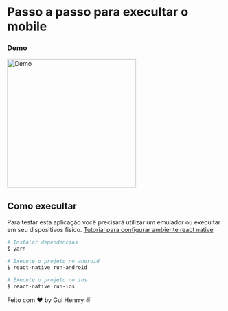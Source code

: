 # Passo a passo para execultar o mobile 


### Demo

<img alt="Demo" src="https://github.com/Guihenrry/fastfeet/blob/master/mobile/demo.gif" width="300px" >


## Como execultar
Para testar esta aplicação você precisará utilizar um emulador ou execultar em seu dispositivos fisico. [Tutorial para configurar ambiente react native](https://docs.rocketseat.dev/ambiente-react-native/introducao)

```bash
# Instalar dependencias
$ yarn

# Execute o projeto no android
$ react-native run-android

# Execute o projeto no ios
$ react-native run-ios
```

Feito com ♥ by Gui Henrry ✌
